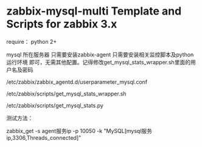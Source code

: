 # zabbix-mysql-multi Template and Scripts for zabbix 3.x

require：
python 2+

mysql 所在服务器 只需要安装zabbix-agent 只需要安装相关监控脚本及python 运行环境 即可，无需其他配置。记得修改get_mysql_stats_wrapper.sh里面的用户名及密码

/etc/zabbix/zabbix_agentd.d/userparameter_mysql.conf


/etc/zabbix/scripts/get_mysql_stats_wrapper.sh


/etc/zabbix/scripts/get_mysql_stats.py

测试方法：

zabbix_get -s agent服务ip -p 10050 -k "MySQL[mysql服务ip,3306,Threads_connected]"


